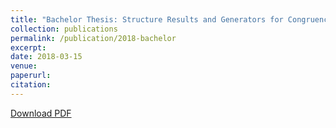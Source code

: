 ```yaml
---
title: "Bachelor Thesis: Structure Results and Generators for Congruence Subgroups and Application to the Weil Representation"
collection: publications
permalink: /publication/2018-bachelor
excerpt:
date: 2018-03-15
venue:
paperurl: 
citation:
---
```


[Download PDF](/files/bachelor.pdf)